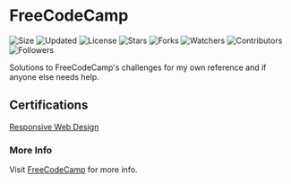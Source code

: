 # FreeCodeCamp

![Size](https://img.shields.io/github/repo-size/2kabhishek/FreeCodeCamp?style=plastic&color=green&label=Size)
![Updated](https://img.shields.io/github/last-commit/2kabhishek/FreeCodeCamp?style=plastic&color=red&label=Updated)
![License](https://img.shields.io/github/license/2kabhishek/FreeCodeCamp?style=plastic&color=lightgrey&label=License)
![Stars](https://img.shields.io/github/stars/2kabhishek/FreeCodeCamp?style=plastic&color=ffd500&label=Stars)
![Forks](https://img.shields.io/github/forks/2kabhishek/FreeCodeCamp?style=plastic&color=brightgreen&label=Forks)
![Watchers](https://img.shields.io/github/watchers/2kabhishek/FreeCodeCamp?style=plastic&color=orange&label=Watchers)
![Contributors](https://img.shields.io/github/contributors/2kabhishek/FreeCodeCamp?style=plastic&color=ff69b4&label=Contributors)
![Followers](https://img.shields.io/github/followers/2kabhishek?style=plastic&color=blue&label=Followers)

Solutions to FreeCodeCamp's challenges for my own reference and if anyone else needs help.

## Certifications

[Responsive Web Design](./Responsive-Web-Design/)

### More Info

Visit [FreeCodeCamp](https://freecodecamp.org) for more info.
